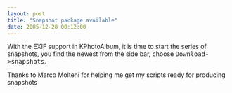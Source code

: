 ```yaml
---
layout: post
title: "Snapshot package available"
date: 2005-12-28 00:12:00
---
```


<p>With the EXIF support in KPhotoAlbum, it is time to start the series of
              snapshots, you find the newest from the side bar, choose
              <tt>Download-&gt;snapshots</tt>.</p>
<p>Thanks to Marco Molteni for helping me get my scripts ready for
              producing snapshots</p>

